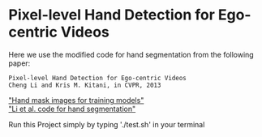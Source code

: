 # Pixel-level Hand Detection for Ego-centric Videos
Here we use the modified code for hand segmentation from the following paper:

    Pixel-level Hand Detection for Ego-centric Videos
    Cheng Li and Kris M. Kitani, in CVPR, 2013

["Hand mask images for training models"](http://www.cs.cmu.edu/~kkitani/perpix/mask/) </br> 
["Li et al. code for hand segmentation"](http://www.cs.cmu.edu/~kkitani/datasets/)

Run this Project simply by typing './test.sh' in your terminal